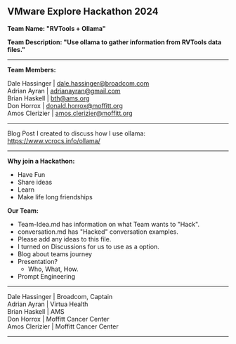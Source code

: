 ## VMware Explore Hackathon 2024

**Team Name: "RVTools + Ollama"**

**Team Description: "Use ollama to gather information from RVTools data files."**

---

**Team Members:**  

Dale Hassinger | dale.hassinger@broadcom.com  
Adrian Ayran   | adrianayran@gmail.com  
Brian Haskell  | bth@ams.org  
Don Horrox     | donald.horrox@moffitt.org  
Amos Clerizier | amos.clerizier@moffitt.org  

---

Blog Post I created to discuss how I use ollama:  
https://www.vcrocs.info/ollama/  

---

**Why join a Hackathon:**  
* Have Fun  
* Share ideas  
* Learn  
* Make life long friendships  


**Our Team:**
* Team-Idea.md has information on what Team wants to "Hack".  
* conversation.md has "Hacked" conversation examples.  
* Please add any ideas to this file.  
* I turned on Discussions for us to use as a option.  
* Blog about teams journey  
* Presentation?  
  * Who, What, How.  
* Prompt Engineering  

---

Dale Hassinger | Broadcom, Captain  
Adrian Ayran | Virtua Health  
Brian Haskell | AMS  
Don Horrox | Moffitt Cancer Center  
Amos Clerizier | Moffitt Cancer Center  

---
